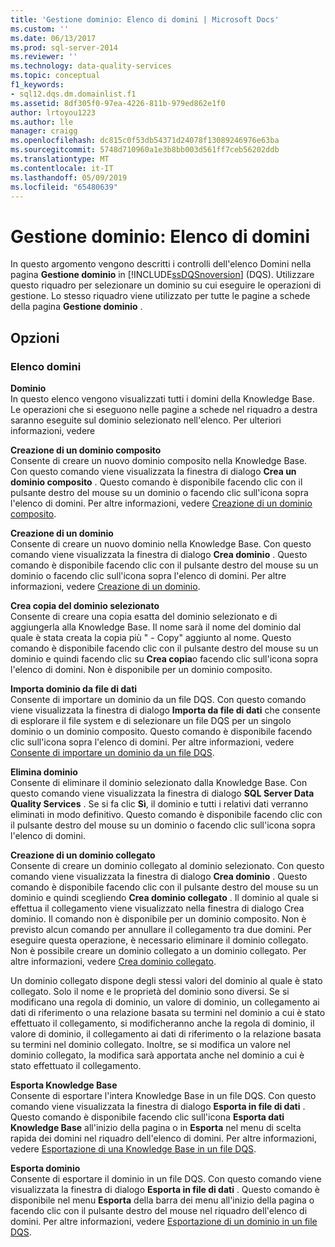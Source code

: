 ```yaml
---
title: 'Gestione dominio: Elenco di domini | Microsoft Docs'
ms.custom: ''
ms.date: 06/13/2017
ms.prod: sql-server-2014
ms.reviewer: ''
ms.technology: data-quality-services
ms.topic: conceptual
f1_keywords:
- sql12.dqs.dm.domainlist.f1
ms.assetid: 8df305f0-97ea-4226-811b-979ed862e1f0
author: lrtoyou1223
ms.author: lle
manager: craigg
ms.openlocfilehash: dc815c0f53db54371d24078f13089246976e63ba
ms.sourcegitcommit: 5748d710960a1e3b8bb003d561ff7ceb56202ddb
ms.translationtype: MT
ms.contentlocale: it-IT
ms.lasthandoff: 05/09/2019
ms.locfileid: "65480639"
---
```

# <a name="domain-management-domain-list"></a>Gestione dominio: Elenco di domini
  In questo argomento vengono descritti i controlli dell'elenco Domini nella pagina **Gestione dominio** in [!INCLUDE[ssDQSnoversion](../includes/ssdqsnoversion-md.md)] (DQS). Utilizzare questo riquadro per selezionare un dominio su cui eseguire le operazioni di gestione. Lo stesso riquadro viene utilizzato per tutte le pagine a schede della pagina **Gestione dominio** .  
  
## <a name="options"></a>Opzioni  
  
### <a name="domains-list"></a>Elenco domini  
 **Dominio**  
 In questo elenco vengono visualizzati tutti i domini della Knowledge Base. Le operazioni che si eseguono nelle pagine a schede nel riquadro a destra saranno eseguite sul dominio selezionato nell'elenco. Per ulteriori informazioni, vedere  
  
 **Creazione di un dominio composito**  
 Consente di creare un nuovo dominio composito nella Knowledge Base. Con questo comando viene visualizzata la finestra di dialogo **Crea un dominio composito** . Questo comando è disponibile facendo clic con il pulsante destro del mouse su un dominio o facendo clic sull'icona sopra l'elenco di domini. Per altre informazioni, vedere [Creazione di un dominio composito](../../2014/data-quality-services/create-a-composite-domain.md).  
  
 **Creazione di un dominio**  
 Consente di creare un nuovo dominio nella Knowledge Base. Con questo comando viene visualizzata la finestra di dialogo **Crea dominio** . Questo comando è disponibile facendo clic con il pulsante destro del mouse su un dominio o facendo clic sull'icona sopra l'elenco di domini. Per altre informazioni, vedere [Creazione di un dominio](../../2014/data-quality-services/create-a-domain.md).  
  
 **Crea copia del dominio selezionato**  
 Consente di creare una copia esatta del dominio selezionato e di aggiungerla alla Knowledge Base. Il nome sarà il nome del dominio dal quale è stata creata la copia più " - Copy" aggiunto al nome. Questo comando è disponibile facendo clic con il pulsante destro del mouse su un dominio e quindi facendo clic su **Crea copia**o facendo clic sull'icona sopra l'elenco di domini. Non è disponibile per un dominio composito.  
  
 **Importa dominio da file di dati**  
 Consente di importare un dominio da un file DQS. Con questo comando viene visualizzata la finestra di dialogo **Importa da file di dati** che consente di esplorare il file system e di selezionare un file DQS per un singolo dominio o un dominio composito. Questo comando è disponibile facendo clic sull'icona sopra l'elenco di domini. Per altre informazioni, vedere [Consente di importare un dominio da un file DQS](../../2014/data-quality-services/import-a-domain-from-a-dqs-file.md).  
  
 **Elimina dominio**  
 Consente di eliminare il dominio selezionato dalla Knowledge Base. Con questo comando viene visualizzata la finestra di dialogo **SQL Server Data Quality Services** . Se si fa clic **Sì**, il dominio e tutti i relativi dati verranno eliminati in modo definitivo. Questo comando è disponibile facendo clic con il pulsante destro del mouse su un dominio o facendo clic sull'icona sopra l'elenco di domini.  
  
 **Creazione di un dominio collegato**  
 Consente di creare un dominio collegato al dominio selezionato. Con questo comando viene visualizzata la finestra di dialogo **Crea dominio** . Questo comando è disponibile facendo clic con il pulsante destro del mouse su un dominio e quindi scegliendo **Crea dominio collegato** . Il dominio al quale si effettua il collegamento viene visualizzato nella finestra di dialogo Crea dominio. Il comando non è disponibile per un dominio composito. Non è previsto alcun comando per annullare il collegamento tra due domini. Per eseguire questa operazione, è necessario eliminare il dominio collegato. Non è possibile creare un dominio collegato a un dominio collegato. Per altre informazioni, vedere [Crea dominio collegato](../../2014/data-quality-services/create-a-linked-domain.md).  
  
 Un dominio collegato dispone degli stessi valori del dominio al quale è stato collegato. Solo il nome e le proprietà del dominio sono diversi. Se si modificano una regola di dominio, un valore di dominio, un collegamento ai dati di riferimento o una relazione basata su termini nel dominio a cui è stato effettuato il collegamento, si modificheranno anche la regola di dominio, il valore di dominio, il collegamento ai dati di riferimento o la relazione basata su termini nel dominio collegato. Inoltre, se si modifica un valore nel dominio collegato, la modifica sarà apportata anche nel dominio a cui è stato effettuato il collegamento.  
  
 **Esporta Knowledge Base**  
 Consente di esportare l'intera Knowledge Base in un file DQS. Con questo comando viene visualizzata la finestra di dialogo **Esporta in file di dati** . Questo comando è disponibile facendo clic sull'icona **Esporta dati Knowledge Base** all'inizio della pagina o in **Esporta** nel menu di scelta rapida dei domini nel riquadro dell'elenco di domini. Per altre informazioni, vedere [Esportazione di una Knowledge Base in un file DQS](../../2014/data-quality-services/export-a-knowledge-base-to-a-dqs-file.md).  
  
 **Esporta dominio**  
 Consente di esportare il dominio in un file DQS. Con questo comando viene visualizzata la finestra di dialogo **Esporta in file di dati** . Questo comando è disponibile nel menu **Esporta** della barra dei menu all'inizio della pagina o facendo clic con il pulsante destro del mouse nel riquadro dell'elenco di domini. Per altre informazioni, vedere [Esportazione di un dominio in un file DQS](../../2014/data-quality-services/export-a-domain-to-a-dqs-file.md).  
  
  
